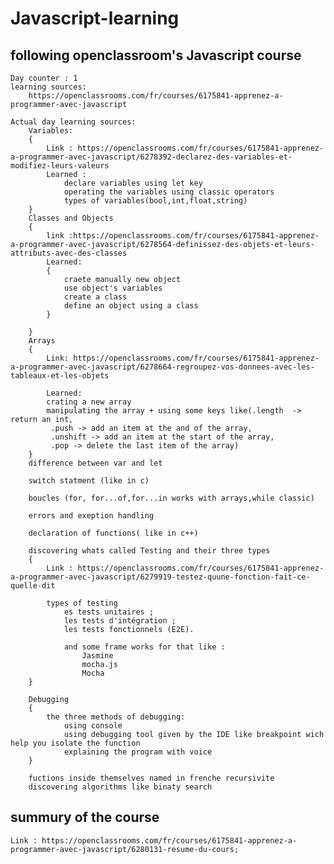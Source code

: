 # Javascript-learning
## following openclassroom's Javascript course
    Day counter : 1
    learning sources:
        https://openclassrooms.com/fr/courses/6175841-apprenez-a-programmer-avec-javascript
    
    Actual day learning sources: 
        Variables:
        {
            Link : https://openclassrooms.com/fr/courses/6175841-apprenez-a-programmer-avec-javascript/6278392-declarez-des-variables-et-modifiez-leurs-valeurs
            Learned :
                declare variables using let key
                operating the variables using classic operators
                types of variables(bool,int,float,string)
        }
        Classes and Objects
        {
            link :https://openclassrooms.com/fr/courses/6175841-apprenez-a-programmer-avec-javascript/6278564-definissez-des-objets-et-leurs-attributs-avec-des-classes
            Learned:
            {
                craete manually new object
                use object's variables
                create a class
                define an object using a class
            } 

        }
        Arrays
        {
            Link: https://openclassrooms.com/fr/courses/6175841-apprenez-a-programmer-avec-javascript/6278664-regroupez-vos-donnees-avec-les-tableaux-et-les-objets

            Learned:
            crating a new array
            manipulating the array + using some keys like(.length  -> return an int,
             .push -> add an item at the and of the array,
             .unshift -> add an item at the start of the array, 
             .pop -> delete the last item of the array)
        }
        difference between var and let

        switch statment (like in c)

        boucles (for, for...of,for...in works with arrays,while classic)

        errors and exeption handling
        
        declaration of functions( like in c++)

        discovering whats called Testing and their three types
        {
            Link : https://openclassrooms.com/fr/courses/6175841-apprenez-a-programmer-avec-javascript/6279919-testez-quune-fonction-fait-ce-quelle-dit

            types of testing
                es tests unitaires ;
                les tests d'intégration ;
                les tests fonctionnels (E2E).

                and some frame works for that like :
                    Jasmine
                    mocha.js
                    Mocha
        }

        Debugging
        {
            the three methods of debugging:
                using console
                using debugging tool given by the IDE like breakpoint wich help you isolate the function
                explaining the program with voice
        }

        fuctions inside themselves named in frenche recursivite
        discovering algorithms like binaty search

## summury of the course
    Link : https://openclassrooms.com/fr/courses/6175841-apprenez-a-programmer-avec-javascript/6280131-resume-du-cours;